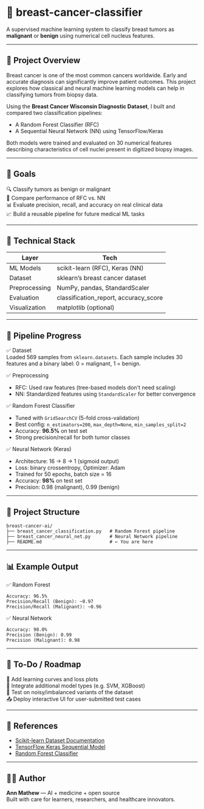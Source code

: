 # 🧬 breast-cancer-classifier

A supervised machine learning system to classify breast tumors as **malignant** or **benign** using numerical cell nucleus features.

---

## 📌 Project Overview

Breast cancer is one of the most common cancers worldwide. Early and accurate diagnosis can significantly improve patient outcomes. This project explores how classical and neural machine learning models can help in classifying tumors from biopsy data.

Using the **Breast Cancer Wisconsin Diagnostic Dataset**, I built and compared two classification pipelines:

- A Random Forest Classifier (RFC)
- A Sequential Neural Network (NN) using TensorFlow/Keras

Both models were trained and evaluated on 30 numerical features describing characteristics of cell nuclei present in digitized biopsy images.

---

## 🎯 Goals

🔍 Classify tumors as benign or malignant  
🧠 Compare performance of RFC vs. NN  
📊 Evaluate precision, recall, and accuracy on real clinical data  
📈 Build a reusable pipeline for future medical ML tasks  

---

## 🧪 Technical Stack

| Layer         | Tech                        |
|---------------|-----------------------------|
| ML Models     | scikit-learn (RFC), Keras (NN) |
| Dataset       | sklearn’s breast cancer dataset |
| Preprocessing | NumPy, pandas, StandardScaler |
| Evaluation    | classification_report, accuracy_score |
| Visualization | matplotlib (optional) |

---

## 🔄 Pipeline Progress

✅ Dataset  
Loaded 569 samples from `sklearn.datasets`. Each sample includes 30 features and a binary label: 0 = malignant, 1 = benign.

✅ Preprocessing  
- RFC: Used raw features (tree-based models don't need scaling)  
- NN: Standardized features using `StandardScaler` for better convergence

✅ Random Forest Classifier  
- Tuned with `GridSearchCV` (5-fold cross-validation)  
- Best config: `n_estimators=200`, `max_depth=None`, `min_samples_split=2`  
- Accuracy: **96.5%** on test set  
- Strong precision/recall for both tumor classes

✅ Neural Network (Keras)  
- Architecture: 16 → 8 → 1 (sigmoid output)  
- Loss: binary crossentropy, Optimizer: Adam  
- Trained for 50 epochs, batch size = 16  
- Accuracy: **98%** on test set  
- Precision: 0.98 (malignant), 0.99 (benign)

---

## 📁 Project Structure

```
breast-cancer-ai/
├── breast_cancer_classification.py   # Random Forest pipeline
├── breast_cancer_neural_net.py       # Neural Network pipeline
├── README.md                         # ← You are here
```

---

## 📊 Example Output

✅ Random Forest  
```
Accuracy: 96.5%
Precision/Recall (Benign): ~0.97
Precision/Recall (Malignant): ~0.96
```

✅ Neural Network  
```
Accuracy: 98.0%
Precision (Benign): 0.99
Precision (Malignant): 0.98
```

---

## 🚧 To-Do / Roadmap

🧪 Add learning curves and loss plots  
🧠 Integrate additional model types (e.g. SVM, XGBoost)  
🔬 Test on noisy/imbalanced variants of the dataset  
📤 Deploy interactive UI for user-submitted test cases  

---

## 📖 References

- [Scikit-learn Dataset Documentation](https://scikit-learn.org/stable/modules/generated/sklearn.datasets.load_breast_cancer.html)  
- [TensorFlow Keras Sequential Model](https://www.tensorflow.org/guide/keras/sequential_model)  
- [Random Forest Classifier](https://scikit-learn.org/stable/modules/generated/sklearn.ensemble.RandomForestClassifier.html)  

---

## 👩‍💻 Author

**Ann Mathew** — AI + medicine + open source  
Built with care for learners, researchers, and healthcare innovators.
